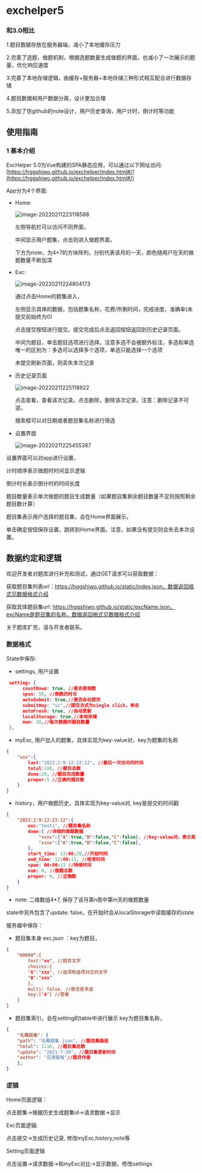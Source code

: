 # exchelper5

### 和3.0相比

1.题目数据存放在服务器端，减小了本地缓存压力

2.完善了选题，做题机制，根据选题数量生成做题的界面，也减小了一次展示的题量，优化响应速度

3.完善了本地存储逻辑，由缓存+服务器+本地存储三种形式相互配合进行数据存储

4.题目数据和用户数据分离，设计更加合理

5.添加了仿github的note设计，用户历史查询，用户计时，倒计时等功能

## 使用指南

### 1 基本介绍

ExcHelper 5.0为Vue构建的SPA静态应用，可以通过以下网址访问: [https://hggshiwo.github.io/exchelper/index.html#/](https://hggshiwo.github.io/exchelper/index.html#/)

App分为4个界面:

- Home: 

  ![image-20220211223118588](.\README.assets\image-20220211223118588.png)

  左侧导航栏可以访问不同界面，

  中间显示用户题集，点击则进入做题界面，

  下方为note，为4*7的方块阵列，分别代表该月的一天，颜色随用户在天的做题数量不断加深

- Exc:

  ![image-20220211224804173](.\README.assets\image-20220211224804173.png)

  通过点击Home的题集进入，

  左侧显示具体的数据，包括题集名称，花费/所剩时间，完成进度，准确率(未提交前始终为0)

  点击提交按钮进行提交。提交完成后点击返回按钮返回到历史记录页面。
  
  中间为题目，单击题目选项进行选择。注意多选不会被额外标注，多选和单选唯一的区别为：多选可以选择多个选项，单选只能选择一个选项
  
  未提交刷新页面，则丢失本次记录
  
- 历史记录页面

  ![image-20220211225118922](.\README.assets\image-20220211225118922.png)

  点击查看，查看该次记录。点击删除，删除该次记录。注意：删除记录不可逆。

  搜索框可以对日期或者题目集名称进行筛选

- 设置界面

  ![image-20220211225455387](README.assets/image-20220211225455387.png)

设置界面可以对app进行设置，

计时顺序表示做题时时间显示逻辑

倒计时长表示倒计时的时间长度

题目数量表示单次做题的题目生成数量（如果题目集剩余题目数量不足则按照剩余题目数计算）

题目集表示用户选择的题目集，会在Home界面展示。

单击确定按钮保存设置，跳转到Home界面。注意，如果没有提交则会失去本次设置。



## 数据约定和逻辑

欢迎开发者对题库进行补充和测试，通过GET请求可以获取数据：

获取题目集列表url：https://hggshiwo.github.io/static/index.json，数据返回格式见数据格式介绍

获取具体题目集url: https://hggshiwo.github.io/static/excName.json，excName是题目集的名称，数据返回格式见数据格式介绍

关于题库扩充，请与开发者联系。

### 数据格式

State中保存: 

- settings, 用户设置

```json
 setting: {
      countDown: true, //是否是倒数
      span: 50, //倒数的时长
      autoSubmit: true,//是否自动提交
      submitWay: "sc",//提交方式为single click，单击
      autoFresh: true, //自动更新
      localStorage: true,//本地存储
      num: 20,//每次做题时题目数量
 },
```

- myExc, 用户加入的题集，具体实现为key-value对，key为题集的名称

```json
{
	"xxx":{ 
        last:"2022:2:9:12:23:12", //最后一次访问的时间
        total:100, //题目总数
        done:20, //题目完成数量
        proper:5 //正确的题目数
    }
}
```

- history，用户做题历史，具体实现为key-value对, key是提交的时间戳

```json
{
	"2022:2:9:12:23:12":{
		exc:"test1", //题目集名称
		done:{ //详细的做题数据
			"xxxx":{"A":true,"B":false,"C":false}, //key-value对，表示某题用户提交的情况，true为选择了该选项
			"xxxx":{"A":true,"B":false,"C":false},
		},
		start_time: 12:00:20,//开始时间
		end_time: 12:00:11, //结束时间
		span: 00:00:11 //持续时间
		num: 0, //做题总数
		proper: 0, //正确数
	}
}
```

- note: 二维数组4*7, 保存了该月第n周中第m天的做题数量

state中另外包含了update: false，在开始时会从localStorage中读取缓存的state



服务器中保存：

- 题目集本身 exc.json ：key为题目，

```json
{
	"00000“:{
		text:"xx", //题目文字
		choices:{ 
		"A":"xxx", //选项和选项对应的文字
		"B":"xxx"
		},
		multi: false, //是否是多选
		key:["A"] //答案
	}
}
```

- 题目集索引，会在setting的table中进行展示 key为题目集名称，

```json
{
    "毛概题集": {
    "path": "毛概题集.json", //题目集路径
    "total": 1116, //题目集总数
    "update": "2021-7-20", //题目集更新时间
    "author": "尼德霍格"//题目作者
    },
}
```

### 逻辑

Home页面逻辑：

点击题集->根据历史生成题集id->请求数据->显示

Exc页面逻辑:

点击提交->生成历史记录, 修改myExc,history,note等

Setting页面逻辑

点击设置->请求数据->和myExc对比->显示数据，修改settings



